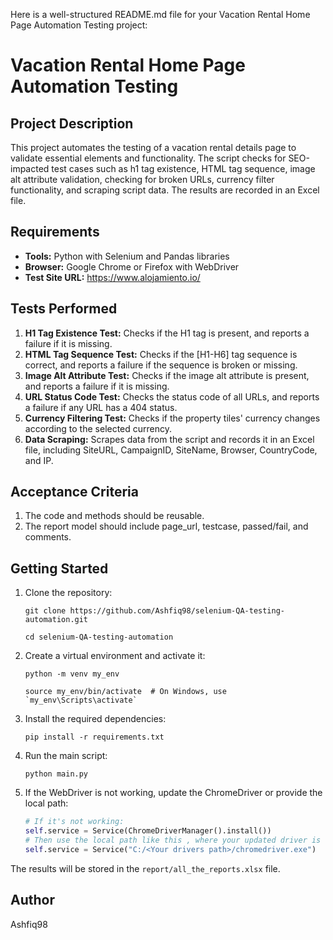 Here is a well-structured README.md file for your Vacation Rental Home Page Automation Testing project:

# Vacation Rental Home Page Automation Testing

## Project Description
This project automates the testing of a vacation rental details page to validate essential elements and functionality. The script checks for SEO-impacted test cases such as h1 tag existence, HTML tag sequence, image alt attribute validation, checking for broken URLs, currency filter functionality, and scraping script data. The results are recorded in an Excel file.

## Requirements
- **Tools:** Python with Selenium and Pandas libraries
- **Browser:** Google Chrome or Firefox with WebDriver
- **Test Site URL:** https://www.alojamiento.io/

## Tests Performed
1. **H1 Tag Existence Test:** Checks if the H1 tag is present, and reports a failure if it is missing.
2. **HTML Tag Sequence Test:** Checks if the [H1-H6] tag sequence is correct, and reports a failure if the sequence is broken or missing.
3. **Image Alt Attribute Test:** Checks if the image alt attribute is present, and reports a failure if it is missing.
4. **URL Status Code Test:** Checks the status code of all URLs, and reports a failure if any URL has a 404 status.
5. **Currency Filtering Test:** Checks if the property tiles' currency changes according to the selected currency.
6. **Data Scraping:** Scrapes data from the script and records it in an Excel file, including SiteURL, CampaignID, SiteName, Browser, CountryCode, and IP.

## Acceptance Criteria
1. The code and methods should be reusable.
2. The report model should include page_url, testcase, passed/fail, and comments.

## Getting Started

1. Clone the repository:
   ```
   git clone https://github.com/Ashfiq98/selenium-QA-testing-automation.git
   ```
   ```
   cd selenium-QA-testing-automation
   ```
2. Create a virtual environment and activate it:
   ```
   python -m venv my_env
   ```
   ```
   source my_env/bin/activate  # On Windows, use `my_env\Scripts\activate`
   ```

3. Install the required dependencies:
   ```
   pip install -r requirements.txt
   ```

4. Run the main script:
   ```
   python main.py
   ```

5. If the WebDriver is not working, update the ChromeDriver or provide the local path:
   ```python
   # If it's not working:
   self.service = Service(ChromeDriverManager().install())
   # Then use the local path like this , where your updated driver is located:
   self.service = Service("C:/<Your drivers path>/chromedriver.exe")
   ```

The results will be stored in the `report/all_the_reports.xlsx` file.

## Author
Ashfiq98